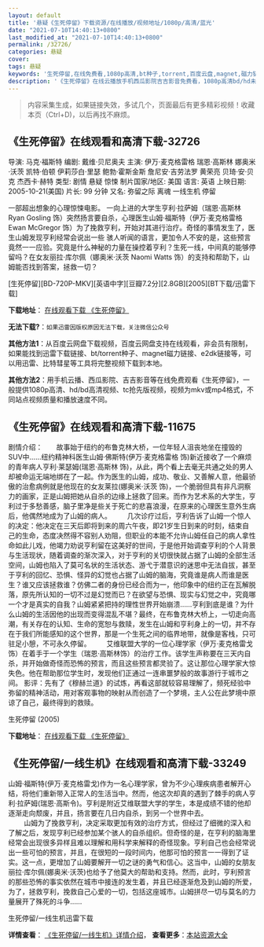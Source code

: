 ```yaml
---
layout: default
title: '悬疑《生死停留》下载资源/在线播放/视频地址/1080p/高清/蓝光'
date: "2021-07-10T14:40:13+0800"
last_modified_at: "2021-07-10T14:40:13+0800"
permalink: /32726/
categories: 悬疑
cover:
tags: 悬疑
keywords: '生死停留,在线免费看,1080p高清,bt种子,torrent,百度云盘,magnet,磁力链,迅雷下载资源'
description: '《生死停留》在线云播放手机西瓜影院吉吉影音免费看，1080p高清bd/hd未删减完整版和tc抢先枪版，mkv/mp4格式，附带bt/torrent种子、magnet/磁力链、百度云盘、网盘资源迅雷下载链接'
---
```


>内容采集生成，如果链接失效，多试几个，页面最后有更多精彩视频！收藏本页（Ctrl+D)，以后再找不麻烦。


## 《生死停留》在线观看和高清下载-32726

导演: 马克·福斯特 编剧: 戴维·贝尼奥夫 主演: 伊万·麦克格雷格 瑞恩·高斯林 娜奥米·沃茨 凯特·伯顿 伊莉莎白·里瑟 鲍勃·霍斯金斯 詹尼安·吉劳法罗 黄荣亮 贝琦·安·贝克 杰西卡·赫特 类型: 剧情 悬疑 惊悚 制片国家/地区: 美国 语言: 英语 上映日期: 2005-10-21(美国) 片长: 99 分钟 又名: 弥留之际 离魂 一线生机 停留

一部超出想象的心理惊悚电影。 一向上进的大学生亨利·拉萨姆（瑞恩·高斯林 Ryan Gosling 饰）突然扬言要自杀，心理医生山姆·福斯特（伊万·麦克格雷格 Ewan McGregor 饰）为了挽救亨利，开始对其进行治疗。奇怪的事情发生了，医生山姆发现亨利经常会说出一些 骇人听闻的语言，更加令人不安的是，这些预言竟然一一应验。究竟是什么神秘的力量在操控着亨利？生死一线，中间真的能够停留吗？在女友丽拉·库尔佩（娜奥米·沃茨 Naomi Watts 饰）的支持和帮助下，山姆能否找到答案，拯救一切？


[生死停留][BD-720P-MKV][英语中字][豆瓣7.2分][2.8GB][2005][BT下载/迅雷下载]

**下载地址**： [在线观看下载 《生死停留》](https://www.btdx8.com/torrent/stay_2005.html) 


**无法下载?**：`如果迅雷因版权原因无法下载，关注微信公众号 `

**其他方法1**：从百度云网盘下载视频，百度云网盘支持在线观看，非会员有限制，如果能找到迅雷下载链接、bt/torrent种子、magnet磁力链接、e2dk链接等，可以用迅雷、比特彗星等工具将完整视频下载到本地。

**其他方法2**：用手机云播、西瓜影院、吉吉影音等在线免费观看《生死停留》，一般提供1080p高清、hd/bd高清视频、tc抢先版视频，视频为mkv或mp4格式，不同站点视频质量和播放速度不同。


## 《生死停留》在线观看和高清下载-11675

剧情介绍：　　故事始于纽约的布鲁克林大桥，一位年轻人沮丧地坐在撞毁的SUV中……纽约精神科医生山姆·佛斯特(伊万·麦克格雷格 饰)新近接收了一个麻烦的青年病人亨利·莱瑟姆(瑞恩·高斯林 饰)，从此，两个看上去毫无共通之处的男人却被命运无端地绑在了一起。作为医生的山姆，成功、敬业、又善解人意，他最骄傲的治愈病例就是他现在的女友莱拉(娜奥米·沃茨 饰)，一个脆弱但具有非凡洞察力的画家，正是山姆把她从自杀的边缘上拯救了回来。而作为艺术系的大学生，亨利过于多愁善感，脑子里净是些关于死亡的悲喜浪漫，在原来的心理医生意外生病后，他偶然地成为了山姆的病人。 　　几次诊疗过后，亨利告诉了山姆一个惊人的决定：他决定在三天后即将到来的周六午夜，即21岁生日到来的时刻，结束自己的生命，态度决然得不容别人劝阻，但职业的本能不允许山姆任自己的病人拿性命如此儿戏，他竭力劝说亨利留在这美好的世间，于是他开始调查亨利的个人背景与生活现状，随着调查的渐次深入，对于亨利的关切很快就占据了山姆的全部生活空间，山姆也陷入了莫可名状的生活状态、游弋于潜意识的迷思中无法自拔，甚至于亨利的回忆、恐惧、怪异的幻觉也占据了山姆的脑海，究竟谁是病人而谁是医生？谁又应该拯救谁？仿佛二者的身份已经合而为一，他印象中的纽约正在瓦解脱落，原先所认知的一切不过是幻觉而已？在欲望与恐惧、现实与幻觉之中，究竟哪一个才是真实的自我？山姆紧紧把持的理性世界开始崩溃……亨利到底是谁？为什么山姆的生活因他的出现而变得混乱不堪？最终，在布鲁克林大桥上，一切走向高潮，有关存在的认知、生命的宽恕与救赎，发生在山姆和亨利身上的一切，并不存在于我们所能感知的这个世界，那是一个生死之间的临界地带，就像是客栈，只可驻足小憩，不可永久停留。 　　艾维联盟大学的一位心理学家（伊万·麦克格雷戈 饰）在着手于一个学生（瑞恩·高斯林饰）的治疗工作。该学生声称要在三天内自杀，并开始做奇怪而恐怖的预言，而且这些预言都灵验了。这让那位心理学家大惊失色。他在帮助那位学生时，发现他们正通过一连串噩梦般的故事游行于城市之间。 影评：先有了《穆赫兰道》的试炼，再看这部就较容易理解了，频死经验中弥留的精神活动，用对客观事物的映射从而创造了一个梦境，主人公在此梦境中原谅了自己，最终得到的救赎。


生死停留 (2005)

**下载地址**： [在线观看下载 《生死停留》](https://www.btbtdy.me/btdy/dy7545.html) 


## 《生死停留/一线生机》在线观看和高清下载-33249

山姆·福斯特(伊万·麦克格雷戈)作为一名心理学家，曾为不少心理疾病患者解开心结，将他们重新带入正常人的生活当中。然而，他这次却真的遇到了棘手的病人亨利·拉萨姆(瑞恩·高斯令)。亨利是附近艾维联盟大学的学生，本是成绩不错的他却逐渐走向颓废，并且，扬言要在几日内自杀，到另一个世界中去。<br />　　 山姆为了挽救亨利，决定采取更加有效的治疗方式，但经过了细微的深入和了解之后，发现亨利已经参加某个骇人的自杀组织。但奇怪的是，在亨利的脑海里经常会出现很多异样且难以理解和用科学来解释的奇怪现象。亨利自己也会经常说出一些可怕的预言，并且，在很短的一段时间内，他那可怕的预言一一得到了证实。这一点，更增加了山姆要解开一切之谜的勇气和信心。这当中，山姆的女朋友丽拉&middot;库尔佩(娜奥米&middot;沃茨)也给予了他莫大的帮助和支持。然而，此时，亨利预言的那些恐怖的事实依然在城市中接连的发生着，并且已经逐渐危及到山姆的所爱，为了，拯救亨利，挽救自己心爱的一切，包括这座城市。山姆拼尽一切与莫名的力量展开了殊死的斗争……


生死停留/一线生机迅雷下载

**详情查看**： [《生死停留/一线生机》详情介绍](/movie/33249/)， **查看更多**：[本站资源大全](/movie/t/all/)

